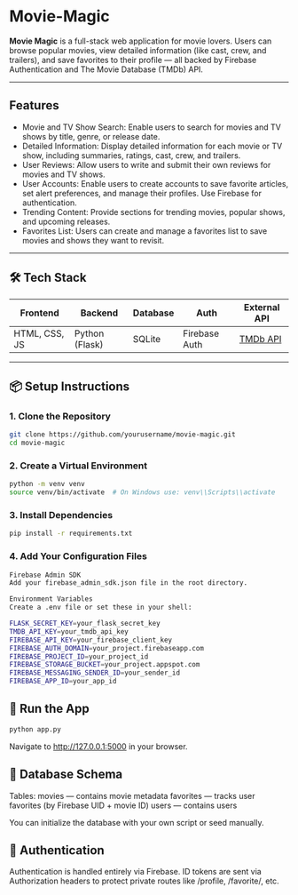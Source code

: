 # Movie-Magic

**Movie Magic** is a full-stack web application for movie lovers. Users can browse popular movies, view detailed information (like cast, crew, and trailers), and save favorites to their profile — all backed by Firebase Authentication and The Movie Database (TMDb) API.

---

## Features

- Movie and TV Show Search: Enable users to search for movies and TV shows by title, genre, or release date. 
- Detailed Information: Display detailed information for each movie or TV show, including summaries, ratings, cast, crew, and trailers. 
- User Reviews: Allow users to write and submit their own reviews for movies and TV shows. 
- User Accounts: Enable users to create accounts to save favorite articles, set alert preferences, and manage their profiles. Use Firebase for authentication. 
- Trending Content: Provide sections for trending movies, popular shows, and upcoming releases. 
- Favorites List: Users can create and manage a favorites list to save movies and shows they want to revisit.


---

## 🛠️ Tech Stack

| Frontend       | Backend      | Database | Auth        | External API |
|----------------|--------------|----------|-------------|---------------|
| HTML, CSS, JS  | Python (Flask) | SQLite   | Firebase Auth | [TMDb API](https://www.themoviedb.org/documentation/api) |

---

## 📦 Setup Instructions

### 1. Clone the Repository

```bash
git clone https://github.com/yourusername/movie-magic.git
cd movie-magic
```

###  2. Create a Virtual Environment
```bash
python -m venv venv
source venv/bin/activate  # On Windows use: venv\\Scripts\\activate
```

### 3. Install Dependencies
```bash
pip install -r requirements.txt
```

###  4. Add Your Configuration Files
```bash
Firebase Admin SDK
Add your firebase_admin_sdk.json file in the root directory.

Environment Variables
Create a .env file or set these in your shell:

FLASK_SECRET_KEY=your_flask_secret_key
TMDB_API_KEY=your_tmdb_api_key
FIREBASE_API_KEY=your_firebase_client_key
FIREBASE_AUTH_DOMAIN=your_project.firebaseapp.com
FIREBASE_PROJECT_ID=your_project_id
FIREBASE_STORAGE_BUCKET=your_project.appspot.com
FIREBASE_MESSAGING_SENDER_ID=your_sender_id
FIREBASE_APP_ID=your_app_id
```

## 🧪 Run the App
```bash
python app.py
```
Navigate to http://127.0.0.1:5000 in your browser.

## 🔧 Database Schema
Tables:
movies — contains movie metadata
favorites — tracks user favorites (by Firebase UID + movie ID)
users — contains users

You can initialize the database with your own script or seed manually.

## 🔐 Authentication
Authentication is handled entirely via Firebase. ID tokens are sent via Authorization headers to protect private routes like /profile, /favorite/<id>, etc.




